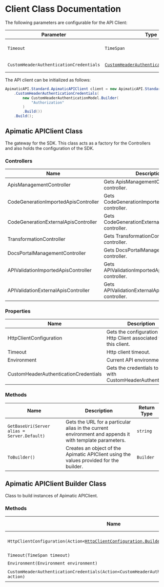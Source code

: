 
# Client Class Documentation

The following parameters are configurable for the API Client:

| Parameter | Type | Description |
|  --- | --- | --- |
| `Timeout` | `TimeSpan` | Http client timeout.<br>*Default*: `TimeSpan.FromSeconds(100)` |
| `CustomHeaderAuthenticationCredentials` | [`CustomHeaderAuthenticationCredentials`]($a/custom-header-signature.md) | The Credentials Setter for Custom Header Signature |

The API client can be initialized as follows:

```csharp
ApimaticAPI.Standard.ApimaticAPIClient client = new ApimaticAPI.Standard.ApimaticAPIClient.Builder()
    .CustomHeaderAuthenticationCredentials(
        new CustomHeaderAuthenticationModel.Builder(
            "Authorization"
        )
        .Build())
    .Build();
```

## Apimatic APIClient Class

The gateway for the SDK. This class acts as a factory for the Controllers and also holds the configuration of the SDK.

### Controllers

| Name | Description |
|  --- | --- |
| ApisManagementController | Gets ApisManagementController controller. |
| CodeGenerationImportedApisController | Gets CodeGenerationImportedApisController controller. |
| CodeGenerationExternalApisController | Gets CodeGenerationExternalApisController controller. |
| TransformationController | Gets TransformationController controller. |
| DocsPortalManagementController | Gets DocsPortalManagementController controller. |
| APIValidationImportedApisController | Gets APIValidationImportedApisController controller. |
| APIValidationExternalApisController | Gets APIValidationExternalApisController controller. |

### Properties

| Name | Description | Type |
|  --- | --- | --- |
| HttpClientConfiguration | Gets the configuration of the Http Client associated with this client. | [`IHttpClientConfiguration`](http-client-configuration.md) |
| Timeout | Http client timeout. | `TimeSpan` |
| Environment | Current API environment. | `Environment` |
| CustomHeaderAuthenticationCredentials | Gets the credentials to use with CustomHeaderAuthentication. | [`ICustomHeaderAuthenticationCredentials`]($a/custom-header-signature.md) |

### Methods

| Name | Description | Return Type |
|  --- | --- | --- |
| `GetBaseUri(Server alias = Server.Default)` | Gets the URL for a particular alias in the current environment and appends it with template parameters. | `string` |
| `ToBuilder()` | Creates an object of the Apimatic APIClient using the values provided for the builder. | `Builder` |

## Apimatic APIClient Builder Class

Class to build instances of Apimatic APIClient.

### Methods

| Name | Description | Return Type |
|  --- | --- | --- |
| `HttpClientConfiguration(Action<`[`HttpClientConfiguration.Builder`](http-client-configuration-builder.md)`> action)` | Gets the configuration of the Http Client associated with this client. | `Builder` |
| `Timeout(TimeSpan timeout)` | Http client timeout. | `Builder` |
| `Environment(Environment environment)` | Current API environment. | `Builder` |
| `CustomHeaderAuthenticationCredentials(Action<CustomHeaderAuthenticationModel.Builder> action)` | Sets credentials for CustomHeaderAuthentication. | `Builder` |

